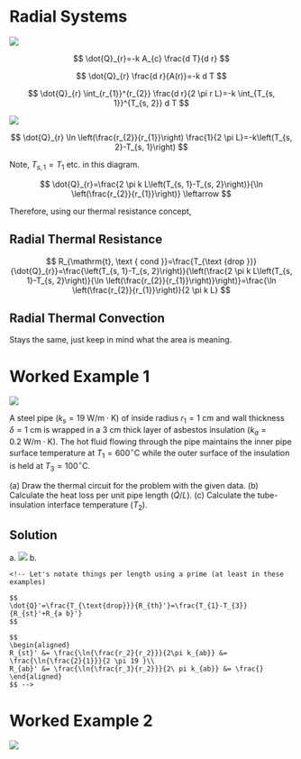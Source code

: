 # Radial Systems

![](!imgdir/5e60a6c2ce6a0a155e0778f310dfd374ab64ee23.png)

$$
\dot{Q}_{r}=-k A_{c} \frac{d T}{d r}
$$

$$
\dot{Q}_{r} \frac{d r}{A(r)}=-k d T
$$

$$
\dot{Q}_{r} \int_{r_{1}}^{r_{2}} \frac{d r}{2 \pi r L}=-k \int_{T_{s, 1}}^{T_{s, 2}} d T
$$

![](!imgdir/b0d69851e1f517aec27c23a65ec4470c420562b5.png)

$$
\dot{Q}_{r} \ln \left(\frac{r_{2}}{r_{1}}\right) \frac{1}{2 \pi L}=-k\left(T_{s, 2}-T_{s, 1}\right)
$$

Note, $T_{s,1}=T_1$ etc. in this diagram.

$$
\dot{Q}_{r}=\frac{2 \pi k L\left(T_{s, 1}-T_{s, 2}\right)}{\ln \left(\frac{r_{2}}{r_{1}}\right)} \leftarrow
$$

Therefore, using our thermal resistance concept,

## Radial Thermal Resistance

$$
R_{\mathrm{t}, \text { cond }}=\frac{T_{\text {drop }}}{\dot{Q}_{r}}=\frac{\left(T_{s, 1}-T_{s, 2}\right)}{\left(\frac{2 \pi k L\left(T_{s, 1}-T_{s, 2}\right)}{\ln \left(\frac{r_{2}}{r_{1}}\right)}\right)}=\frac{\ln \left(\frac{r_{2}}{r_{1}}\right)}{2 \pi k L}
$$

## Radial Thermal Convection

Stays the same, just keep in mind what the area is meaning.

# Worked Example 1

![](!imgdir/570f2a8b46548e821a6bb3c23b227bea955db1e1.png)

A steel pipe
$\left(k_{s}=19 \mathrm{~W} / \mathrm{m} \cdot \mathrm{K}\right)$ of
inside radius $r_{1}=1 \mathrm{~cm}$ and wall thickness
$\delta= 1 \mathrm{~cm}$ is wrapped in a $3 \mathrm{~cm}$ thick layer of
asbestos insulation
($k_{a}=0.2 \mathrm{~W} / \mathrm{m} \cdot \mathrm{K}$). The hot fluid
flowing through the pipe maintains the inner pipe surface temperature at
$T_{1}=600^{\circ} \mathrm{C}$ while the outer surface of the insulation
is held at $T_{3}=100^{\circ} \mathrm{C}$.

(a) Draw the thermal circuit for the problem with the given data.
(b) Calculate the heat loss per unit pipe length ($\dot{Q} / L$).
(c) Calculate the tube-insulation interface temperature ($T_{2}$).

## Solution

a.  ![](!imgdir/835c28a40f48bc6252cf7d524d1b85fbb4f15184.png)
b.  

```{=html}
<!-- Let's notate things per length using a prime (at least in these examples)

$$
\dot{Q}'=\frac{T_{\text{drop}}}{R_{th}'}=\frac{T_{1}-T_{3}}{R_{st}'+R_{a b}'}
$$

$$
\begin{aligned}
R_{st}' &= \frac{\ln{\frac{r_2}{r_2}}}{2\pi k_{ab}} &= \frac{\ln{\frac{2}{1}}}{2 \pi 19 }\\
R_{ab}' &= \frac{\ln{\frac{r_3}{r_2}}}{2\ pi k_{ab}} &= \frac{}
\end{aligned}
$$ -->
```
# Worked Example 2

![](!imgdir/0c1ff3452ad896622cfd7b7833899b99fba37bbd.png)
